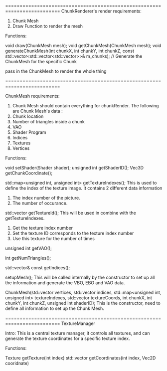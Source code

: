 =========================================================================
ChunkRenderer's render requirements:
1. Chunk Mesh
2. Draw Function to render the mesh

Functions:

void draw(ChunkMesh mesh);
void getChunkMesh(ChunkMesh mesh);
void generateChunkMesh(int chunkX, int chunkY, int chunkZ, const std::vector<std::vector<std::vector<BlockChunk>>>& m_chunks);
// Generate the ChunkMesh for the specific Chunk


pass in the ChunkMesh to render the whole thing

=========================================================================

ChunkMesh requirements:
1. Chunk Mesh should contain everything for chunkRender.
The following are Chunk Mesh's data :
2. Chunk location
3. Number of triangles inside a chunk
4. VAO
5. Shader Program
6. Indices
7. Textures
8. Vertices

Functions:

void setShader(Shader shader);
unsigned int getShaderID();
Vec3D getChunkCoordinate();

std::map<unsigned int, unsigned int>  getTextureIndexes();
This is used to define the index of the texture image. It contains 2 different data information
1. The index number of the picture.
2. The number of occurance.

std::vector<unsigned int> getTextureId();
This will be used in combine with the getTextureIndexes.
1. Get the texture index number
2. Set the texture ID corresponds to the texture index number
3. Use this texture for the number of times

unsigned int getVAO();

int getNumTriangles();

std::vector<unsigned int>& const getIndices();

setupMesh();
This will be called internally by the constructor to set up all the information and generate the VBO, EBO and VAO data.

ChunkMesh(std::vector<Vec3D> vertices, std::vector<unsigned int> indices,  std::map<unsigned int, unsigned int> textureIndexes, std::vector<Vec2D> textureCoords, int chunkX, int chunkY, int chunkZ, unsigned int shaderID);
This is the constructor, need to define all information to set up the Chunk Mesh.


=========================================================================
TextureManager

Intro: This is a central texture manager, it controls all textures, and can generate the texture coordinates for a specific texture index.

Functions:

Texture getTexture(int index)
std::vector<Vec2D> getCoordinates(int index, Vec2D cooridnate)
